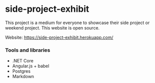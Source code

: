 # side-project-exhibit

This project is a medium for everyone to showcase their side project or weekend project. This website is open source.

Website: https://side-project-exhibit.herokuapp.com/

### Tools and libraries
- .NET Core
- Angular.js + babel
- Postgres
- Markdown
